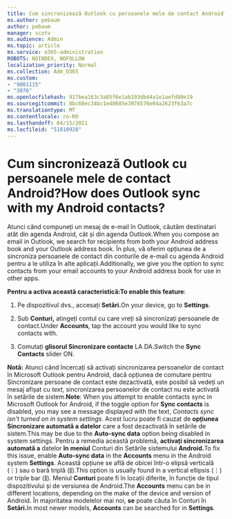 ```yaml
---
title: Cum sincronizează Outlook cu persoanele mele de contact Android?
ms.author: pebaum
author: pebaum
manager: scotv
ms.audience: Admin
ms.topic: article
ms.service: o365-administration
ROBOTS: NOINDEX, NOFOLLOW
localization_priority: Normal
ms.collection: Adm_O365
ms.custom:
- "9001115"
- "3076"
ms.openlocfilehash: 917bea163c3a85f6e1ab193db44a1e1aefd80e19
ms.sourcegitcommit: 8bc60ec34bc1e40685e3976576e04a2623f63a7c
ms.translationtype: MT
ms.contentlocale: ro-RO
ms.lasthandoff: 04/15/2021
ms.locfileid: "51810928"
---
```

# <a name="how-does-outlook-sync-with-my-android-contacts"></a><span data-ttu-id="a99e1-102">Cum sincronizează Outlook cu persoanele mele de contact Android?</span><span class="sxs-lookup"><span data-stu-id="a99e1-102">How does Outlook sync with my Android contacts?</span></span>

<span data-ttu-id="a99e1-103">Atunci când compuneți un mesaj de e-mail în Outlook, căutăm destinatari atât din agenda Android, cât și din agenda Outlook.</span><span class="sxs-lookup"><span data-stu-id="a99e1-103">When you compose an email in Outlook, we search for recipients from both your Android address book and your Outlook address book.</span></span> <span data-ttu-id="a99e1-104">În plus, vă oferim opțiunea de a sincroniza persoanele de contact din conturile de e-mail cu agenda Android pentru a le utiliza în alte aplicații.</span><span class="sxs-lookup"><span data-stu-id="a99e1-104">Additionally, we give you the option to sync contacts from your email accounts to your Android address book for use in other apps.</span></span> 
 
<span data-ttu-id="a99e1-105">**Pentru a activa această caracteristică:**</span><span class="sxs-lookup"><span data-stu-id="a99e1-105">**To enable this feature**:</span></span>
 
1. <span data-ttu-id="a99e1-106">Pe dispozitivul dvs., accesați **Setări.**</span><span class="sxs-lookup"><span data-stu-id="a99e1-106">On your device, go to **Settings**.</span></span>

2. <span data-ttu-id="a99e1-107">Sub **Conturi,** atingeți contul cu care vreți să sincronizați persoanele de contact.</span><span class="sxs-lookup"><span data-stu-id="a99e1-107">Under **Accounts**, tap the account you would like to sync contacts with.</span></span>

3. <span data-ttu-id="a99e1-108">Comutați **glisorul Sincronizare contacte** LA DA.</span><span class="sxs-lookup"><span data-stu-id="a99e1-108">Switch the **Sync Contacts** slider ON.</span></span>
 
<span data-ttu-id="a99e1-109">**Notă:** Atunci când încercați să activați sincronizarea persoanelor de  contact în Microsoft Outlook pentru Android, dacă opțiunea de comutare pentru Sincronizare persoane de contact este dezactivată, este posibil să vedeți un mesaj afișat cu *text,* sincronizarea persoanelor de contact nu este activată în setările de sistem.</span><span class="sxs-lookup"><span data-stu-id="a99e1-109">**Note**: When you attempt to enable contacts sync in Microsoft Outlook for Android, if the toggle option for **Sync contacts** is disabled, you may see a message displayed with the text, *Contacts sync isn't turned on in system settings*.</span></span> <span data-ttu-id="a99e1-110">Acest lucru poate fi cauzat de **opțiunea Sincronizare automată a datelor** care a fost dezactivată în setările de sistem.</span><span class="sxs-lookup"><span data-stu-id="a99e1-110">This may be due to the **Auto-sync data** option being disabled in system settings.</span></span> <span data-ttu-id="a99e1-111">Pentru a remedia această problemă, **activați sincronizarea automată a** datelor **în meniul** Conturi din Setările sistemului **Android.**</span><span class="sxs-lookup"><span data-stu-id="a99e1-111">To fix this issue, enable  **Auto-sync data** in the  **Accounts** menu in the Android system  **Settings**.</span></span> <span data-ttu-id="a99e1-112">Această opțiune se află de obicei într-o elipsă verticală (⋮) sau o bară triplă (⫼).</span><span class="sxs-lookup"><span data-stu-id="a99e1-112">This option is usually found in a vertical ellipsis (⋮) or triple bar (⫼).</span></span> <span data-ttu-id="a99e1-113">Meniul  **Conturi** poate fi în locații diferite, în funcție de tipul dispozitivului și de versiunea de Android.</span><span class="sxs-lookup"><span data-stu-id="a99e1-113">The  **Accounts** menu can be in different locations, depending on the make of the device and version of Android.</span></span> <span data-ttu-id="a99e1-114">În majoritatea modelelor mai noi, **se** poate căuta în Conturi în **Setări.**</span><span class="sxs-lookup"><span data-stu-id="a99e1-114">In most newer models, **Accounts** can be searched for in **Settings**.</span></span>